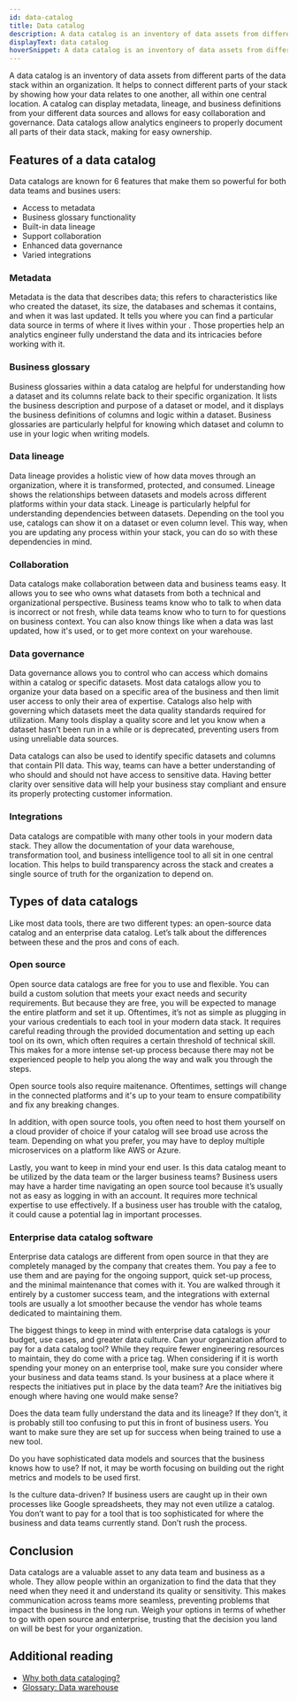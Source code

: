 ```yaml
---
id: data-catalog
title: Data catalog
description: A data catalog is an inventory of data assets from different parts of the data stack within an organization. This catalog can display metadata, lineage, and business definitions from your different data sources.
displayText: data catalog
hoverSnippet: A data catalog is an inventory of data assets from different parts of the data stack within an organization. This catalog can display metadata, lineage, and business definitions from your different data sources.
---
```


<head>
    <title>Data catalog: a centralized place for data about your data</title>
</head>

A data catalog is an inventory of data assets from different parts of the data stack within an organization. It helps to connect different parts of your stack by showing how your data relates to one another, all within one central location. A catalog can display metadata, lineage, and business definitions from your different data sources and allows for easy collaboration and governance. Data catalogs allow analytics engineers to properly document all parts of their data stack, making for easy ownership.

## Features of a data catalog

Data catalogs are known for 6 features that make them so powerful for both data teams and busines users: 

- Access to metadata 
- Business glossary functionality
- Built-in data lineage 
- Support collaboration 
- Enhanced data governance
- Varied integrations

### Metadata

Metadata is the data that describes data; this refers to characteristics like who created the dataset, its size, the databases and schemas it contains, and when it was last updated. It tells you where you can find a particular data source in terms of where it lives within your <Term id="data-warehouse" />. Those properties help an analytics engineer fully understand the data and its intricacies before working with it. 

### Business glossary

Business glossaries within a data catalog are helpful for understanding how a dataset and its columns relate back to their specific organization. It lists the business description and purpose of a dataset or model, and it displays the business definitions of columns and logic within a dataset. Business glossaries are particularly helpful for knowing which dataset and column to use in your logic when writing models.

### Data lineage

<Term id="data-lineage">Data lineage</Term> provides a holistic view of how data moves through an organization, where it is transformed, protected, and consumed. Lineage shows the relationships between datasets and models across different platforms within your data stack. Lineage is particularly helpful for understanding dependencies between datasets. Depending on the tool you use, catalogs can show it on a dataset or even column level. This way, when you are updating any process within your stack, you can do so with these dependencies in mind.

### Collaboration

Data catalogs make collaboration between data and business teams easy. It allows you to see who owns what datasets from both a technical and organizational perspective. Business teams know who to talk to when data is incorrect or not fresh, while data teams know who to turn to for questions on business context. You can also know things like when a data was last updated, how it's used, or to get more context on your warehouse.

### Data governance

Data governance allows you to control who can access which domains within a catalog or specific datasets. Most data catalogs allow you to organize your data based on a specific area of the business and then limit user access to only their area of expertise. Catalogs also help with governing which datasets meet the data quality standards required for utilization. Many tools display a quality score and let you know when a dataset hasn’t been run in a while or is deprecated, preventing users from using unreliable data sources. 

Data catalogs can also be used to identify specific datasets and columns that contain PII data. This way, teams can have a better understanding of who should and should not have access to sensitive data. Having better clarity over sensitive data will help your business stay compliant and ensure its properly protecting customer information.

### Integrations

Data catalogs are compatible with many other tools in your modern data stack. They allow the documentation of your data warehouse, transformation tool, and business intelligence tool to all sit in one central location. This helps to build transparency across the stack and creates a single source of truth for the organization to depend on.

## Types of data catalogs

Like most data tools, there are two different types: an open-source data catalog and an enterprise data catalog. Let’s talk about the differences between these and the pros and cons of each. 

### Open source

Open source data catalogs are free for you to use and flexible. You can build a custom solution that meets your exact needs and security requirements. But because they are free, you will be expected to manage the entire platform and set it up. Oftentimes, it’s not as simple as plugging in your various credentials to each tool in your modern data stack. It requires careful reading through the provided documentation and setting up each tool on its own, which often requires a certain threshold of technical skill. This makes for a more intense set-up process because there may not be experienced people to help you along the way and walk you through the steps.

Open source tools also require maitenance. Oftentimes, settings will change in the connected platforms and it's up to your team to ensure compatibility and fix any breaking changes.

In addition, with open source tools, you often need to host them yourself on a cloud provider of choice if your catalog will see broad use across the team. Depending on what you prefer, you may have to deploy multiple microservices on a platform like AWS or Azure. 

Lastly, you want to keep in mind your end user. Is this data catalog meant to be utilized by the data team or the larger business teams? Business users may have a harder time navigating an open source tool because it’s usually not as easy as logging in with an account. It requires more technical expertise to use effectively. If a business user has trouble with the catalog, it could cause a potential lag in important processes. 

### Enterprise data catalog software

Enterprise data catalogs are different from open source in that they are completely managed by the company that creates them. You pay a fee to use them and are paying for the ongoing support, quick set-up process, and the minimal maintenance that comes with it. You are walked through it entirely by a customer success team, and the integrations with external tools are usually a lot smoother because the vendor has whole teams dedicated to maintaining them. 

The biggest things to keep in mind with enterprise data catalogs is your budget, use cases, and greater data culture. Can your organization afford to pay for a data catalog tool? While they require fewer engineering resources to maintain, they do come with a price tag. When considering if it is worth spending your money on an enterprise tool, make sure you consider where your business and data teams stand. Is your business at a place where it respects the initiatives put in place by the data team? Are the initiatives big enough where having one would make sense?

Does the data team fully understand the data and its lineage? If they don’t, it is probably still too confusing to put this in front of business users. You want to make sure they are set up for success when being trained to use a new tool.

Do you have sophisticated data models and sources that the business knows how to use? If not, it may be worth focusing on building out the right metrics and models to be used first.

Is the culture data-driven? If business users are caught up in their own processes like Google spreadsheets, they may not even utilize a catalog. You don’t want to pay for a tool that is too sophisticated for where the business and data teams currently stand. Don’t rush the process. 

## Conclusion

Data catalogs are a valuable asset to any data team and business as a whole. They allow people within an organization to find the data that they need when they need it and understand its quality or sensitivity. This makes communication across teams more seamless, preventing problems that impact the business in the long run. Weigh your options in terms of whether to go with open source and enterprise, trusting that the decision you land on will be best for your organization.

## Additional reading

- [Why both data cataloging?](https://www.getdbt.com/analytics-engineering/transformation/data-catalog/)
- [Glossary: Data warehouse](/terms/data-warehouse)